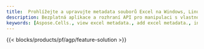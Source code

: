 ```yaml
---
title:  Prohlížejte a upravujte metadata souborů Excel na Windows, Linux a macOS
description: Bezplatná aplikace a rozhraní API pro manipulaci s vlastnostmi dokumentů souborů XLS a XLSX
keywords: [Aspose.Cells., view excel metadata., add excel metadata., insert excel metadata., edit excel metadata., remove excel metadata., extract excel metadata., modify excel metadata]
---
```

{{< blocks/products/pf/agp/feature-solution >}} 

